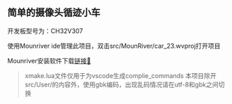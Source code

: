 ## 简单的摄像头循迹小车

开发板型号为：CH32V307

使用Mounriver ide管理此项目，双击src/MounRiver/car_23.wvproj打开项目

Mounriver安装软件下载[链接🔗](http://mounriver.com/)

> xmake.lua文件仅用于为vscode生成complie_commands
> 本项目除开src/User/的内容外，使用gbk编码，出现乱码情况请在utf-8和gbk之间切换